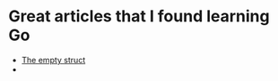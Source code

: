 # Great articles that I found learning Go

* [The empty struct](https://dave.cheney.net/2014/03/25/the-empty-struct)
* 
